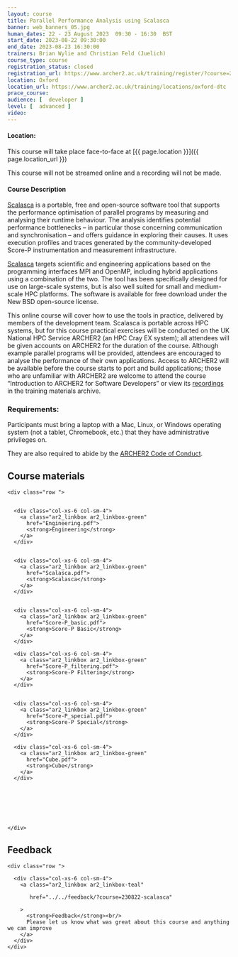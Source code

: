 ```yaml
---
layout: course
title: Parallel Performance Analysis using Scalasca
banner: web_banners_05.jpg 
human_dates: 22 - 23 August 2023  09:30 - 16:30  BST
start_date: 2023-08-22 09:30:00
end_date: 2023-08-23 16:30:00
trainers: Brian Wylie and Christian Feld (Juelich)
course_type: course
registration_status: closed
registration_url: https://www.archer2.ac.uk/training/register/?course=230822-scalasca
location: Oxford
location_url: https://www.archer2.ac.uk/training/locations/oxford-dtc
prace_course: 
audience: [  developer ]
level: [  advanced ]
video: 
---
```


#### Location:

This course will take place face-to-face at  [{{ page.location }}]({{ page.location_url }})

This course will not be streamed online and a recording will not be made.

#### Course Description

[Scalasca](https://www.scalasca.org/) is a portable, free and open-source software tool that supports the performance optimisation of parallel programs by measuring and analysing their runtime behaviour. The analysis identifies potential performance bottlenecks – in particular those concerning communication and synchronisation – and offers guidance in exploring their causes. It uses execution profiles and traces generated by the community-developed Score-P instrumentation and measurement infrastructure.

[Scalasca](https://www.scalasca.org/) targets scientific and engineering applications based on the programming interfaces MPI and OpenMP, including hybrid applications using a combination of the two. The tool has been specifically designed for use on large-scale systems, but is also well suited for small and medium-scale HPC platforms. The software is available for free download under the New BSD open-source license.


This online course will cover how to use the tools in practice, delivered by members of the development team. Scalasca is portable across HPC systems, but for this course practical exercises will be conducted on the UK National HPC Service ARCHER2 (an HPC Cray EX system); all attendees will be given accounts on ARCHER2 for the duration of the course. Although example parallel programs will be provided, attendees are encouraged to analyse the performance of their own applications. Access to ARCHER2 will be available before the course starts to port and build applications; those who are unfamiliar with ARCHER2 are welcome to attend the course “Introduction to ARCHER2 for Software Developers” or view its [recordings](https://www.archer2.ac.uk/training/courses/221202-software-developers/#videos) in the training materials archive.


### Requirements:

Participants must bring a laptop with a Mac, Linux, or Windows operating system (not a tablet, Chromebook, etc.) that they have administrative privileges on.

They are also required to abide by the [ARCHER2  Code of Conduct](../../../about/policies/code-of-conduct.html). 


<!--

### Timetable:

To follow



#### Tuesday 22nd August

                                                                                                                                                                                                          

#### Wednesday 23rd August



#### Slides

- [Engineering](Engineering.pdf)
- [Scalasca](Scalasca.pdf)
- [Score P basic](Score-P_basic.pdf)
- [Score P filtering](Score-P_filtering.pdf)
- [Score p special](Score-P_special.pdf)
- [Cube](Cube.pdf)



-->

<section id="service">



<h2><a name="materials">Course materials</a></h2>


    <div class="row ">	

 		
      <div class="col-xs-6 col-sm-4">
        <a class="ar2_linkbox ar2_linkbox-green" 
          href="Engineering.pdf">
          <strong>Engineering</strong>         
        </a>
      </div>


      <div class="col-xs-6 col-sm-4">
        <a class="ar2_linkbox ar2_linkbox-green" 
          href="Scalasca.pdf">
          <strong>Scalasca</strong>         
        </a>
      </div>


      <div class="col-xs-6 col-sm-4">
        <a class="ar2_linkbox ar2_linkbox-green" 
          href="Score-P_basic.pdf">
          <strong>Score-P Basic</strong>         
        </a>
      </div>

      <div class="col-xs-6 col-sm-4">
        <a class="ar2_linkbox ar2_linkbox-green" 
          href="Score-P_filtering.pdf">
          <strong>Score-P Filtering</strong>         
        </a>
      </div>


      <div class="col-xs-6 col-sm-4">
        <a class="ar2_linkbox ar2_linkbox-green" 
          href="Score-P_special.pdf">
          <strong>Score-P Special</strong>         
        </a>
      </div>

      <div class="col-xs-6 col-sm-4">
        <a class="ar2_linkbox ar2_linkbox-green" 
          href="Cube.pdf">
          <strong>Cube</strong>         
        </a>
      </div>

 



		

 	</div>
		
		
					

<!--
 		
<h2><a name="videos">Videos</a></h2>

<h3>Day 1 Session 1</h3>

<div>
	<iframe title="Video" width="560" height="315" src="https://www.youtube.com/embed/0E4bCrdOWxc" frameborder="0" allow="accelerometer; autoplay; encrypted-media; gyroscope; picture-in-picture" allowfullscreen></iframe>
</div>


-->








<h2><a name="feedback">Feedback</a></h2>



    <div class="row ">	

      <div class="col-xs-6 col-sm-4">
        <a class="ar2_linkbox ar2_linkbox-teal" 

           href="../../feedback/?course=230822-scalasca" 

		>
          <strong>Feedback</strong><br/>
          Please let us know what was great about this course and anything we can improve
        </a>
      </div>
    </div>
		
		

 
</section>


